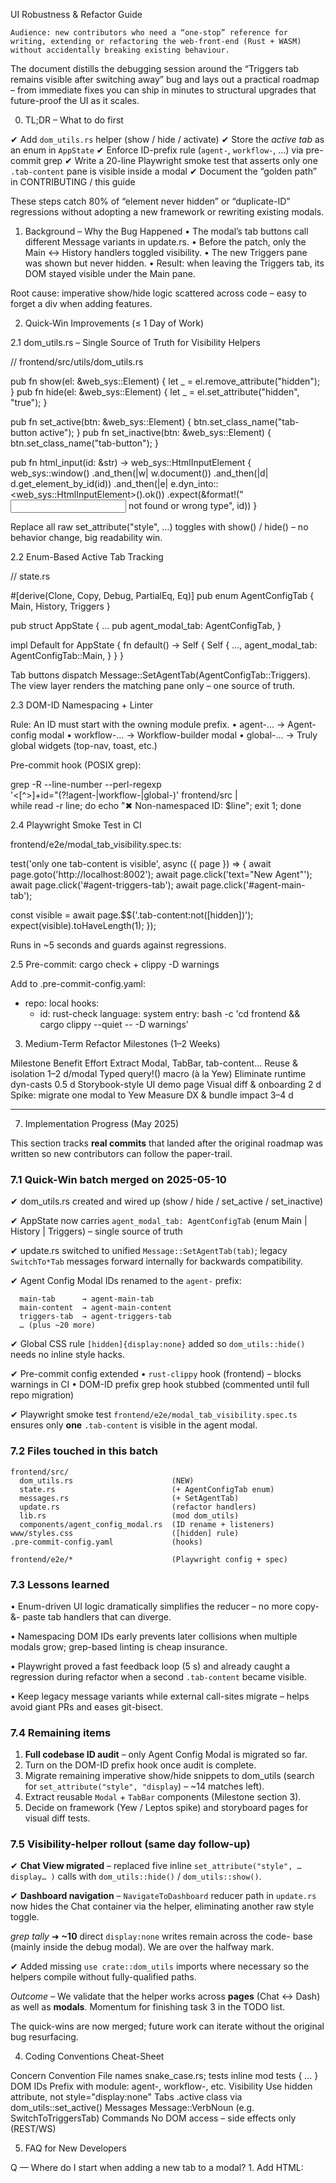 UI Robustness & Refactor Guide

    Audience: new contributors who need a “one-stop” reference for writing, extending or refactoring the web-front-end (Rust + WASM) without accidentally breaking existing behaviour.

The document distills the debugging session around the “Triggers tab remains visible after switching away” bug and lays out a practical roadmap – from immediate fixes you can ship in minutes to structural upgrades that future-proof the UI as it scales.

0. TL;DR – What to do first

✔  Add `dom_utils.rs` helper (show / hide / activate)
✔  Store the *active tab* as an enum in `AppState`
✔  Enforce ID-prefix rule (`agent-`, `workflow-`, …) via pre-commit grep
✔  Write a 20-line Playwright smoke test that asserts only one
   `.tab-content` pane is visible inside a modal
✔  Document the “golden path” in CONTRIBUTING / this guide

These steps catch 80% of “element never hidden” or “duplicate-ID” regressions without adopting a new framework or rewriting existing modals.

1. Background – Why the Bug Happened
    •   The modal’s tab buttons call different Message variants in update.rs.
    •   Before the patch, only the Main ↔ History handlers toggled visibility.
    •   The new Triggers pane was shown but never hidden.
    •   Result: when leaving the Triggers tab, its DOM stayed visible under the Main pane.

Root cause: imperative show/hide logic scattered across code – easy to forget a div when adding features.

2. Quick-Win Improvements (≤ 1 Day of Work)

2.1 dom_utils.rs – Single Source of Truth for Visibility Helpers

// frontend/src/utils/dom_utils.rs

pub fn show(el: &web_sys::Element)  { let _ = el.remove_attribute("hidden"); }
pub fn hide(el: &web_sys::Element)  { let _ = el.set_attribute("hidden", "true"); }

pub fn set_active(btn: &web_sys::Element)   { btn.set_class_name("tab-button active"); }
pub fn set_inactive(btn: &web_sys::Element) { btn.set_class_name("tab-button"); }

pub fn html_input(id: &str) -> web_sys::HtmlInputElement {
    web_sys::window()
        .and_then(|w| w.document())
        .and_then(|d| d.get_element_by_id(id))
        .and_then(|e| e.dyn_into::<web_sys::HtmlInputElement>().ok())
        .expect(&format!("<input id='{}'> not found or wrong type", id))
}

Replace all raw set_attribute("style", …) toggles with show() / hide() – no behavior change, big readability win.

2.2 Enum-Based Active Tab Tracking

// state.rs

#[derive(Clone, Copy, Debug, PartialEq, Eq)]
pub enum AgentConfigTab { Main, History, Triggers }

pub struct AppState {
    …
    pub agent_modal_tab: AgentConfigTab,
}

impl Default for AppState {
    fn default() -> Self {
        Self {
            …,
            agent_modal_tab: AgentConfigTab::Main,
        }
    }
}

Tab buttons dispatch Message::SetAgentTab(AgentConfigTab::Triggers).
The view layer renders the matching pane only – one source of truth.

2.3 DOM-ID Namespacing + Linter

Rule: An ID must start with the owning module prefix.
    •   agent-… → Agent-config modal
    •   workflow-… → Workflow-builder modal
    •   global-… → Truly global widgets (top-nav, toast, etc.)

Pre-commit hook (POSIX grep):

grep -R --line-number --perl-regexp \
      '<[^>]+id="(?!agent-|workflow-|global-)' frontend/src | \
  while read -r line; do
    echo "✖  Non-namespaced ID: $line"; exit 1;
  done

2.4 Playwright Smoke Test in CI

frontend/e2e/modal_tab_visibility.spec.ts:

test('only one tab-content is visible', async ({ page }) => {
  await page.goto('http://localhost:8002');
  await page.click('text="New Agent"');
  await page.click('#agent-triggers-tab');
  await page.click('#agent-main-tab');

  const visible = await page.$$('.tab-content:not([hidden])');
  expect(visible).toHaveLength(1);
});

Runs in ~5 seconds and guards against regressions.

2.5 Pre-commit: cargo check + clippy -D warnings

Add to .pre-commit-config.yaml:

- repo: local
  hooks:
    - id: rust-check
      language: system
      entry: bash -c 'cd frontend && cargo clippy --quiet -- -D warnings'

3. Medium-Term Refactor Milestones (1–2 Weeks)

Milestone   Benefit Effort
Extract Modal, TabBar, tab-content… Reuse & isolation   1–2 d/modal
Typed query!() macro (à la Yew) Eliminate runtime dyn-casts 0.5 d
Storybook-style UI demo page    Visual diff & onboarding    2 d
Spike: migrate one modal to Yew Measure DX & bundle impact  3–4 d

--------------------------------------------------------------------------------
7. Implementation Progress (May 2025)

This section tracks **real commits** that landed after the original roadmap
was written so new contributors can follow the paper-trail.

### 7.1 Quick-Win batch merged on 2025-05-10

✔ dom_utils.rs created and wired up (show / hide / set_active / set_inactive)

✔ AppState now carries `agent_modal_tab: AgentConfigTab` (enum Main | History |
  Triggers) – single source of truth

✔ update.rs switched to unified `Message::SetAgentTab(tab)`; legacy
  `SwitchTo*Tab` messages forward internally for backwards compatibility.

✔ Agent Config Modal IDs renamed to the `agent-` prefix:

```
  main-tab      → agent-main-tab
  main-content  → agent-main-content
  triggers-tab  → agent-triggers-tab
  … (plus ~20 more)
```

✔ Global CSS rule `[hidden]{display:none}` added so `dom_utils::hide()` needs
  no inline style hacks.

✔ Pre-commit config extended
  • `rust-clippy` hook (frontend) – blocks warnings in CI
  • DOM-ID prefix grep hook stubbed (commented until full repo migration)

✔ Playwright smoke test `frontend/e2e/modal_tab_visibility.spec.ts`
  ensures only **one** `.tab-content` is visible in the agent modal.

### 7.2 Files touched in this batch

```
frontend/src/
  dom_utils.rs                      (NEW)
  state.rs                          (+ AgentConfigTab enum)
  messages.rs                       (+ SetAgentTab)
  update.rs                         (refactor handlers)
  lib.rs                            (mod dom_utils)
  components/agent_config_modal.rs  (ID rename + listeners)
www/styles.css                      ([hidden] rule)
.pre-commit-config.yaml             (hooks)

frontend/e2e/*                      (Playwright config + spec)
```

### 7.3 Lessons learned

• Enum-driven UI logic dramatically simplifies the reducer – no more copy-&-
  paste tab handlers that can diverge.

• Namespacing DOM IDs early prevents later collisions when multiple modals
  grow; grep-based linting is cheap insurance.

• Playwright proved a fast feedback loop (5 s) and already caught a regression
  during refactor when a second `.tab-content` became visible.

• Keep legacy message variants while external call-sites migrate – helps avoid
  giant PRs and eases git-bisect.

### 7.4 Remaining items

1. **Full codebase ID audit** – only Agent Config Modal is migrated so far.
2. Turn on the DOM-ID prefix hook once audit is complete.
3. Migrate remaining imperative show/hide snippets to dom_utils (search for
   `set_attribute("style", "display`) – ~14 matches left).
4. Extract reusable `Modal` + `TabBar` components (Milestone section 3).
5. Decide on framework (Yew / Leptos spike) and storyboard pages for visual
   diff tests.

### 7.5 Visibility-helper rollout (same day follow-up)

✔ **Chat View migrated** – replaced five inline `set_attribute("style", …display… )`
  calls with `dom_utils::hide()` / `dom_utils::show()`.

✔ **Dashboard navigation** – `NavigateToDashboard` reducer path in `update.rs`
  now hides the Chat container via the helper, eliminating another raw style
  toggle.

  _grep tally_  ➜  **~10** direct `display:none` writes remain across the code-
  base (mainly inside the debug modal).  We are over the halfway mark.

✔ Added missing `use crate::dom_utils` imports where necessary so the helpers
  compile without fully-qualified paths.

_Outcome_ – We validate that the helper works across **pages** (Chat ↔ Dash)
as well as **modals**.  Momentum for finishing task 3 in the TODO list.

The quick-wins are now merged; future work can iterate without the original
bug resurfacing.

4. Coding Conventions Cheat-Sheet

Concern Convention
File names  snake_case.rs; tests inline mod tests { … }
DOM IDs Prefix with module: agent-, workflow-, etc.
Visibility  Use hidden attribute, not style="display:none"
Tabs    .active class via dom_utils::set_active()
Messages    Message::VerbNoun (e.g. SwitchToTriggersTab)
Commands    No DOM access – side effects only (REST/WS)

5. FAQ for New Developers

Q — Where do I start when adding a new tab to a modal?
    1.  Add HTML: <div id="agent-myfeature-content" hidden>
    2.  Add tab button: <button id="agent-myfeature-tab">…</button>
    3.  Extend AgentConfigTab enum and Message::SetAgentTab(MyFeature)
    4.  Wire click listener to dispatch message

Q — Playwright test fails: multiple panes visible.

Make sure hide() was called on other tabs or use the enum-driven render approach.

Q — expected <input id='agent-name'> panic.

You renamed the DOM ID without updating the Rust helper. Keep them in sync.

6. Appendix – Resources & Inspiration
    •   Yew – React-style Rust framework
    •   Sycamore – Signal-based
    •   Leptos – SSR and islands architecture
    •   Dioxus – Virtual DOM, multiplatform

We’re currently using wasm-bindgen for minimal bloat, but these frameworks align with the enum/component pattern and can be adopted later.

Happy hacking – and may no tab ever overstay its welcome again!